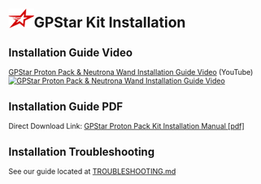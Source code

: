 <h1><img src="../images/gpstar_logo.png" width="50"/>GPStar Kit Installation</h1>

## Installation Guide Video

[GPStar Proton Pack & Neutrona Wand Installation Guide Video](https://www.youtube.com/watch?v=-V7wMfd21XA) (YouTube)
[![GPStar Proton Pack & Neutrona Wand Installation Guide Video](https://img.youtube.com/vi/-V7wMfd21XA/maxresdefault.jpg)](https://www.youtube.com/watch?v=-V7wMfd21XA)

## Installation Guide PDF

Direct Download Link:
[GPStar Proton Pack Kit Installation Manual [pdf]](https://github.com/gpstar81/GPStar-proton-pack/extras/gpstar-Haslab-Proton-Pack-Kit-Installation-Manual-V4.pdf?raw=1)

## Installation Troubleshooting

See our guide located at [TROUBLESHOOTING.md](TROUBLESHOOTING.md)
